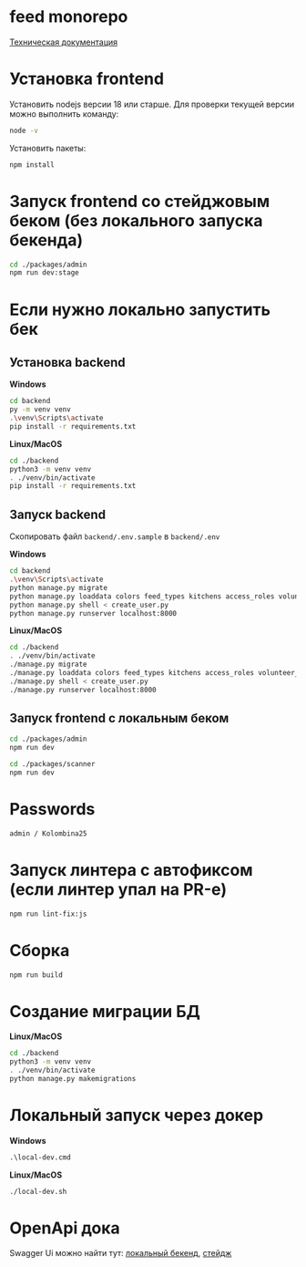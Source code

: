# feed monorepo

[Техническая документация](docs/overview.md)

# Установка frontend

Установить nodejs версии 18 или старше. Для проверки текущей версии можно выполнить команду:

```bash
node -v
```

Установить пакеты:

```bash
npm install
```

# Запуск frontend со стейджовым беком (без локального запуска бекенда)

```bash
cd ./packages/admin
npm run dev:stage
```

# Если нужно локально запустить бек

## Установка backend

**Windows**

```bash
cd backend
py -m venv venv
.\venv\Scripts\activate
pip install -r requirements.txt
```

**Linux/MacOS**

```bash
cd ./backend
python3 -m venv venv
. ./venv/bin/activate
pip install -r requirements.txt
```

## Запуск backend

Скопировать файл `backend/.env.sample` в `backend/.env`

**Windows**

```bash
cd backend
.\venv\Scripts\activate
python manage.py migrate
python manage.py loaddata colors feed_types kitchens access_roles volunteer_roles engagement_roles transports genders statuses direction_types
python manage.py shell < create_user.py
python manage.py runserver localhost:8000
```

**Linux/MacOS**

```bash
cd ./backend
. ./venv/bin/activate
./manage.py migrate
./manage.py loaddata colors feed_types kitchens access_roles volunteer_roles engagement_roles transports genders statuses direction_types
./manage.py shell < create_user.py
./manage.py runserver localhost:8000
```

## Запуск frontend с локальным беком

```bash
cd ./packages/admin
npm run dev
```

```bash
cd ./packages/scanner
npm run dev
```

# Passwords

```bash
admin / Kolombina25
```

# Запуск линтера с автофиксом (если линтер упал на PR-е)

```bash
npm run lint-fix:js
```

# Сборка

```bash
npm run build
```

# Создание миграции БД

**Linux/MacOS**

```bash
cd ./backend
python3 -m venv venv
. ./venv/bin/activate
python manage.py makemigrations
```

# Локальный запуск через докер

**Windows**

```cmd
.\local-dev.cmd
```

**Linux/MacOS**

```bash
./local-dev.sh
```

# OpenApi дока
Swagger Ui можно найти тут: [локальный бекенд](http://localhost:8000/feedapi/v1), [стейдж](https://feedapp-dev.insomniafest.ru/feedapi/v1/)
